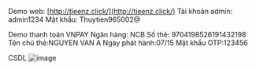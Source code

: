 Demo web: [http://tieenz.click/](http://tieenz.click/)
Tài khoản admin: admin1234
Mật khẩu: Thuytien965002@



Demo thanh toán VNPAY
Ngân hàng: NCB
Số thẻ: 9704198526191432198
Tên chủ thẻ:NGUYEN VAN A
Ngày phát hành:07/15
Mật khẩu OTP:123456



CSDL
![image](https://github.com/user-attachments/assets/c9db22a8-2e66-4387-b917-f7fcc0301b24)

